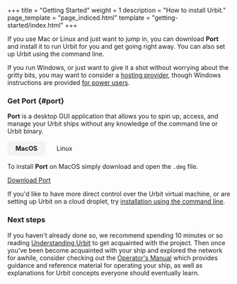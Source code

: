 +++
title = "Getting Started"
weight = 1
description = "How to install Urbit."
page_template = "page_indiced.html"
template = "getting-started/index.html"
+++

If you use Mac or Linux and just want to jump in, you can download **Port** and install it to run Urbit for you and get going right away. You can also set up Urbit using the command line.

If you run Windows, or just want to give it a shot without worrying about the gritty bits, you may want to consider a [hosting provider](/getting-started/planet#hosting-providers), though Windows instructions are provided [for power users](/getting-started/cli).

### Get Port {#port}

**Port** is a desktop GUI application that allows you to spin up, access, and manage your Urbit ships without any knowledge of the command line or Urbit binary.

<div id="port-os" class="os mv3">
  <input type="radio" id="port-macos" name="port-os" checked>
  <label for="port-macos">MacOS</label>
  <div class="tab">
    <p>To install <strong>Port</strong> on MacOS simply download and open the <code>.dmg</code> file.</p>
    <a href="https://github.com/urbit/port/releases/latest/download/Port.dmg" class="badge-sm bg-green-400 text-white" style="width: 12rem;">
      Download Port
    </a>
  </div>

  <input type="radio" id="port-linux" name="port-os">
  <label for="port-linux">Linux</label>
  <div class="tab">

We use `snap` so that **Port** can stay updated automatically. If you already have `snap` installed, simply run:

```sh
sudo snap install port
```

Or to install `snap` for your distribution, snapcraft provides [installation instructions](https://snapcraft.io/docs/installing-snapd).

  </div>
</div>

<style>
  .os {
    display: flex;
    flex-wrap: wrap;
  }
  .os label {
    order: -1;
    padding: .5rem;
    min-width: 70px;
    text-align: center;
    cursor: pointer;
  }
  .os input[type="radio"] {
    display: none;
  }
  .os .tab {
    display: none;
    margin-top: 1rem;
    width: 100%;
    max-width: 100%;
  }
  .os .tab p:first-child {
    margin-top: 0;
  }
  .os .tab p:last-child {
    margin-bottom: 0;
  }
  .os input[type='radio']:checked + label {
    font-weight: bold;
    background-color: rgba(244,243,241,1);
    border-radius: 0.5em;
  }
  .os input[type='radio']:checked + label + .tab {
    display: block;
}
</style>

If you'd like to have more direct control over the Urbit virtual machine, or are setting up Urbit on a cloud droplet, try [installation using the command line](/getting-started/cli).

### Next steps

If you haven't already done so, we recommend spending 10 minutes or so reading
[Understanding Urbit](/understanding-urbit) to get acquainted with the project.
Then once you've been become acquainted with your ship and explored the network
for awhile, consider checking out the [Operator's Manual](/using) which provides
guidance and reference material for operating your ship, as well as explanations
for Urbit concepts everyone should eventually learn.
